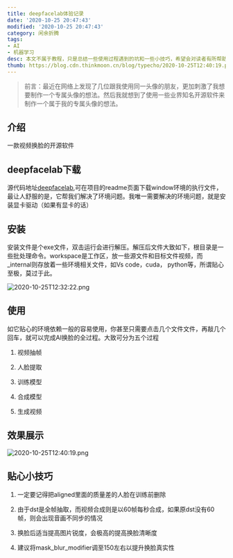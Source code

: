 ```yaml
---
title: deepfacelab体验记录
date: '2020-10-25 20:47:43'
modified: '2020-10-25 20:47:43'
category: 闲余折腾
tags:
- AI
- 机器学习
desc: 本文不属于教程，只是总结一些使用过程遇到的坑和一些小技巧，希望会对读者有所帮助
thumb: https://blog.cdn.thinkmoon.cn/blog/typecho/2020-10-25T12:40:19.png
---
```


> 前言：最近在网络上发现了几位跟我使用同一头像的朋友，更加刺激了我想要制作一个专属头像的想法。然后我就想到了使用一些业界知名开源软件来制作一个属于我的专属头像的想法。

## 介绍

一款视频换脸的开源软件

## deepfacelab下载

源代码地址[deepfacelab](https://github.com/iperov/DeepFaceLab),可在项目的readme页面下载window环境的执行文件，最让人舒服的是，它帮我们解决了环境问题。我唯一需要解决的环境问题，就是安装显卡驱动（如果有显卡的话）

## 安装

安装文件是个exe文件，双击运行会进行解压。解压后文件大致如下，根目录是一些批处理命令。workspace是工作区，放一些源文件和目标文件视频，而_internal则存放着一些环境相关文件，如Vs code，cuda， python等，所谓贴心至极，莫过于此。

![2020-10-25T12:32:22.png][1]

## 使用

如它贴心的环境依赖一般的容易使用，你甚至只需要点击几个文件文件，再敲几个回车，就可以完成AI换脸的全过程。大致可分为五个过程

1. 视频抽帧
2. 人脸提取
3. 训练模型
4. 合成模型
5. 生成视频

## 效果展示

![2020-10-25T12:40:19.png][2]

## 贴心小技巧

1. 一定要记得把aligned里面的质量差的人脸在训练前删除
2. 由于dst是全帧抽取，而视频合成则是以60帧每秒合成，如果原dst没有60帧，则会出现音画不同步的情况
3. 换脸后适当提高图片锐度，会极高的提高换脸清晰度
4. 建议将mask_blur_modifier调至150左右以提升换脸真实性


  [1]: http://blog.cdn.thinkmoon.cn/blog/typecho/2020-10-25T12:32:22.png
  [2]: http://blog.cdn.thinkmoon.cn/blog/typecho/2020-10-25T12:40:19.png